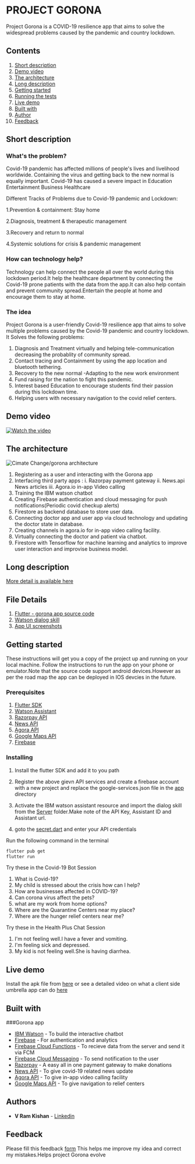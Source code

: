 # PROJECT GORONA

Project Gorona is a COVID-19 resilience app that aims to solve the widespread problems caused by the pandemic and country lockdown.	

## Contents

1. [Short description](#short-description)
1. [Demo video](#demo-video)
1. [The architecture](#the-architecture)
1. [Long description](#long-description)
1. [Getting started](#getting-started)
1. [Running the tests](#running-the-tests)
1. [Live demo](#live-demo)
1. [Built with](#built-with)
1. [Author](#author)
1. [Feedback](#feedback)

## Short description

### What's the problem?

Covid-19 pandemic has affected millions of people's lives and livelihood worldwide. Containing the virus and getting back to the new normal is equally important. Covid-19 has caused a severe impact in
Education
Entertainment
Business
Healthcare

Different Tracks of Problems due to Covid-19 pandemic and Lockdown:

1.Prevention & containment: Stay home

2.Diagnosis, treatment & therapeutic management

3.Recovery and return to normal

4.Systemic solutions for crisis & pandemic management

### How can technology help?

Technology can help connect the people all over the world during this lockdown period.It help the healthcare department by connecting the Covid-19 prone patients with the data from the app.It can also help contain and prevent community spread.Entertain the people at home and encourage them to stay at home.

### The idea

Project Gorona is a user-friendly Covid-19 resilience app that aims to solve multiple problems caused by the Covid-19 pandemic and country lockdown.
It Solves the following problems:
1. Diagnosis and Treatment virtually and helping tele-communication decreasing the probablity of community spread.
2. Contact tracing and Containment by using the app location and bluetooth tethering.
3. Recovery to the new normal -Adapting to the new work environment
4. Fund raising for the nation to fight this pandemic.
5. Interest based Education to encourage students find their passion during this lockdown time.
6. Helping users with necessary navigation to the covid relief centers.


## Demo video

[![Watch the video](https://github.com/Code-and-Response/Liquid-Prep/blob/master/images/IBM-interview-video-image.png)](https://youtu.be/vOgCOoy_Bx0)

## The architecture

![Cimate Change/gorona architecture](architecture.png)

1. Registering as a user and interacting with the Gorona app
2. Interfacing third party apps :
    i.   Razorpay payment gateway
    ii.  News.api News articles
    iii. Agora.io in-app Video calling 
3. Training the IBM watson chatbot
4. Creating Firebase authentication and cloud messaging for push notifications(Periodic covid checkup alerts)
5. Firestore as backend database to store user data.
6. Connecting doctor app and user app via cloud technology and updating the doctor state in database.
7. Creating channels in agora.io for in-app video calling facility.
8. Virtually connecting the doctor and patient via chatbot.
9. Firestore with Tensorflow for machine learning and analytics to improve user interaction and improvise business model.

	
## Long description

[More detail is available here](DESCRIPTION.md)

## File Details

1. [Flutter - gorona app source code](Umbrella-Apps/User_app/umbrella)
1. [Watson dialog skill](Server/skill-umbrella-bot-dialog-skill.json)
1. [App UI screenshots](screen-shots)

## Getting started

These instructions will get you a copy of the project up and running on your local machine. Follow the instructions to run the app on your phone or emulator.Note that the source code support android devices.However as per the road map the app can be deployed in IOS devcies in the future.

### Prerequisites

1. [Flutter SDK](https://flutter.dev/docs/get-started/install)
1. [Watson Assistant](https://www.ibm.com/in-en/cloud/watson-assistant)
1. [Razorpay API](https://dashboard.razorpay.com/app/dashboard)
1. [News API](https://newsapi.org/)
1. [Agora API](https://www.agora.io/en/)
1. [Google Maps API](https://cloud.google.com/maps-platform)
1. [Firebase](https://firebase.google.com/)

### Installing

1. Install the flutter SDK and add it to you path

2. Register the above gievn API services and create a firebase account with a new project and replace the google-services.json file in the [app]() directory

3. Activate the IBM watson assistant resource and import the dialog skill from the [Server](Server/skill-umbrella-bot-dialog-skill.json) folder.Make note of the API Key, Assistant ID and Assistant url.

4. goto the [secret.dart](gorona/lib/secret.dart) and enter your API credentials

Run the following command in the terminal

```bash
flutter pub get
flutter run
```
Try these in the Covid-19 Bot Session

1. What is Covid-19?
2. My child is stressed about the crisis how can I help?
3. How are businesses affected in COVID-19?
4. Can corona virus affect the pets?
5. what are my work from home options?
6. Where are the Quarantine Centers near my place?
7. Where are the hunger relief centers near me?

Try these in the Health Plus Chat Session

1. I'm not feeling well.I have a fever and vomiting.
2. I'm feeling sick and depressed.
3. My kid is not feeling well.She is having diarrhea.

## Live demo

Install the apk file from [here](https://drive.google.com/file/d/1twJmd0w-1ixiijQK6gILVTG_VNoOBJPi/view?usp=sharing) or see a detailed video on what a client side umbrella app can do [here]()

## Built with

###Gorona app
* [IBM Watson](https://www.ibm.com/in-en/cloud/watson-assistant) - To build the interactive chatbot
* [Firebase](https://firebase.google.com/) - For authentication and analytics
* [Firebase Cloud Functions](https://cloud.ibm.com/catalog?search=cloud%20functions#search_results) - To recieve data from the server and send it via FCM
* [Firebase Cloud Messaging](https://firebase.google.com/products/cloud-messaging?gclid=Cj0KCQjwgo_5BRDuARIsADDEntT36LgedgHS2eDUuQ_RI52la_ePy6SttLnhqPJ9E76jhw7aligHqrMaAitwEALw_wcB) - To send notification to the user
* [Razorpay](https://dashboard.razorpay.com/app/dashboard) - A easy all in one payment gateway to make donations
* [News API](https://newsapi.org/) - To give covid-19 related news update
* [Agora API](https://www.agora.io/en/) - To give in-app video calling facility
* [Google Maps API](https://cloud.google.com/maps-platform) - To give navigation to relief centers


## Authors

* **V Ram Kishan** - [Linkedin](https://www.linkedin.com/in/v-ram-kishan/)

## Feedback

Please fill this feedback [form](https://forms.gle/uSee5fXuptgbGnfA6) This helps me improve my idea and correct my mistakes.Helps project Gorona evolve


